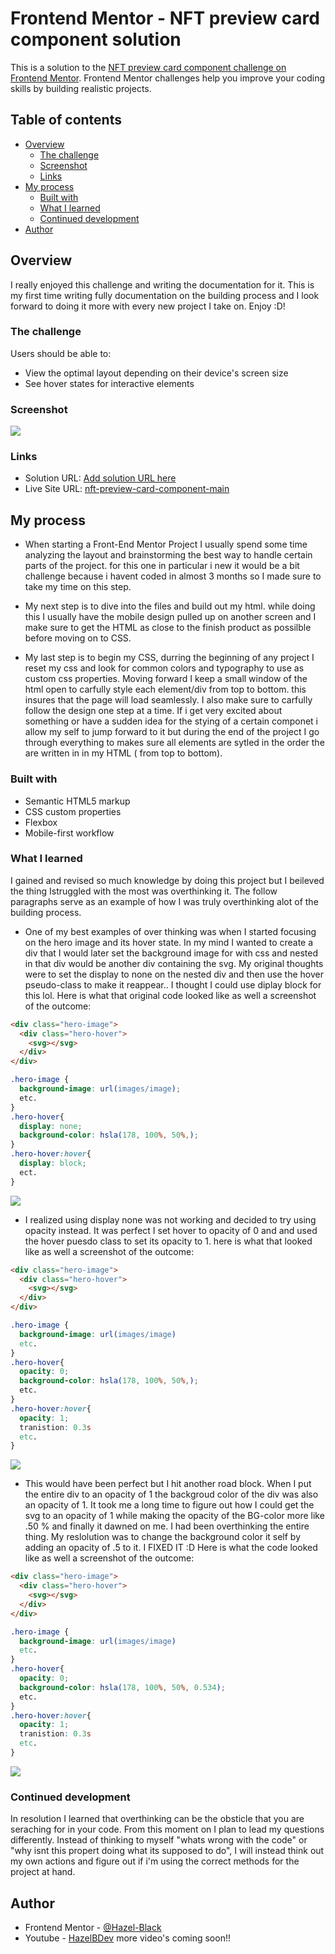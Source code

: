 # Frontend Mentor - NFT preview card component solution

This is a solution to the [NFT preview card component challenge on Frontend Mentor](https://www.frontendmentor.io/challenges/nft-preview-card-component-SbdUL_w0U). Frontend Mentor challenges help you improve your coding skills by building realistic projects.

## Table of contents

- [Overview](#overview)
  - [The challenge](#the-challenge)
  - [Screenshot](#screenshot)
  - [Links](#links)
- [My process](#my-process)
  - [Built with](#built-with)
  - [What I learned](#what-i-learned)
  - [Continued development](#continued-development)
- [Author](#author)

## Overview

I really enjoyed this challenge and writing the documentation for it. This is my first time writing fully documentation on the building process and I look forward to doing it more with every new project I take on. Enjoy :D!

### The challenge

Users should be able to:

- View the optimal layout depending on their device's screen size
- See hover states for interactive elements

### Screenshot

![](/images/Screenshot-read.png)

### Links

- Solution URL: [Add solution URL here](https://your-solution-url.com)
- Live Site URL: [nft-preview-card-component-main](https://hazel-black.github.io/nft-preview-card-component-main/)

## My process

- When starting a Front-End Mentor Project I usually spend some time analyzing the layout and brainstorming the best way to handle certain parts of the project. for this one in particular i new it would be a bit challenge because i havent coded in almost 3 months so I made sure to take my time on this step.

- My next step is to dive into the files and build out my html. while doing this I usually have the mobile design pulled up on another screen and I make sure to get the HTML as close to the finish product as possilble before moving on to CSS.

- My last step is to begin my CSS, durring the beginning of any project I reset my css and look for common colors and typography to use as custom css properties. Moving forward I keep a small window of the html open to carfully style each element/div from top to bottom. this insures that the page will load seamlessly. I also make sure to carfully follow the design one step at a time. If i get very excited about something or have a sudden idea for the stying of a certain componet i allow my self to jump forward to it but during the end of the project I go through everything to makes sure all elements are sytled in the order the are written in in my HTML ( from top to bottom).

### Built with

- Semantic HTML5 markup
- CSS custom properties
- Flexbox
- Mobile-first workflow

### What I learned

I gained and revised so much knowledge by doing this project but I beileved the thing Istruggled with the most was overthinking it. The follow paragraphs serve as an example of how I was truly overthinking alot of the building process.

- One of my best examples of over thinking was when I started focusing on the hero image and its hover state. In my mind I wanted to create a div that I would later set the background image for with css and nested in that div would be another div containing the svg. My original thoughts were to set the display to none on the nested div and then use the hover pseudo-class to make it reappear.. I thought I could use diplay block for this lol. Here is what that original code looked like as well a screenshot of the outcome:

```html
<div class="hero-image">
  <div class="hero-hover">
    <svg></svg>
  </div>
</div>
```

```css
.hero-image {
  background-image: url(images/image);
  etc.
}
.hero-hover{
  display: none;
  background-color: hsla(178, 100%, 50%,);
}
.hero-hover:hover{
  display: block;
  ect.
}
```

![](.images/Screenshot-1.png)

- I realized using display none was not working and decided to try using opacity instead. It was perfect I set hover to opacity of 0 and and used the hover puesdo class to set its opacity to 1. here is what that looked like as well a screenshot of the outcome:

```html
<div class="hero-image">
  <div class="hero-hover">
    <svg></svg>
  </div>
</div>
```

```css
.hero-image {
  background-image: url(images/image)
  etc.
}
.hero-hover{
  opacity: 0;
  background-color: hsla(178, 100%, 50%,);
  etc.
}
.hero-hover:hover{
  opacity: 1;
  tranistion: 0.3s
  etc.
}
```

![](./images/Screenshot-2.png)

- This would have been perfect but I hit another road block. When I put the entire div to an opacity of 1 the backgroud color of the div was also an opacity of 1. It took me a long time to figure out how I could get the svg to an opacity of 1 while making the opacity of the BG-color more like .50 % and finally it dawned on me. I had been overthinking the entire thing. My reslolution was to change the background color it self by adding an opacity of .5 to it. I FIXED IT :D Here is what the code looked like as well a screenshot of the outcome:

```html
<div class="hero-image">
  <div class="hero-hover">
    <svg></svg>
  </div>
</div>
```

```css
.hero-image {
  background-image: url(images/image)
  etc.
}
.hero-hover{
  opacity: 0;
  background-color: hsla(178, 100%, 50%, 0.534);
  etc.
}
.hero-hover:hover{
  opacity: 1;
  tranistion: 0.3s
  etc.
}
```

![](./images/Screenshot-3.png)

### Continued development

In resolution I learned that overthinking can be the obsticle that you are seraching for in your code. From this moment on I plan to lead my questions differently. Instead of thinking to myself "whats wrong with the code" or "why isnt this propert doing what its supposed to do", I will instead think out my own actions and figure out if i'm using the correct methods for the project at hand.

## Author

- Frontend Mentor - [@Hazel-Black](https://www.frontendmentor.io/profile/Hazel-Black)
- Youtube - [HazelBDev](https://www.youtube.com/channel/UCCDWcbyG8rf6TC41EDGD4Rg) more video's coming soon!!
